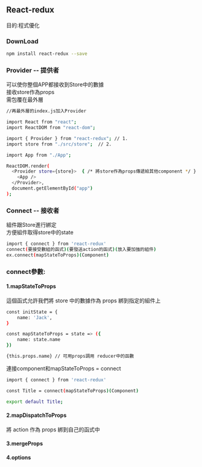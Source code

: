 <h2>React-redux</h2>

目的:程式優化<br>

<h3>DownLoad</h3>

```bash
npm install react-redux --save
```

<h3>Provider -- 提供者</h3>
可以使你整個APP都接收到Store中的數據<br>
接收store作為props<br>
需包覆在最外層

```bash
//再最外層的index.js加入Provider

import React from "react";
import ReactDOM from "react-dom";

import { Provider } from "react-redux"; // 1.
import store from "./src/store";  // 2.

import App from "./App";

ReactDOM.render(
  <Provider store={store}>  { /* 將store作為props傳遞給其他component */ }
    <App />
  </Provider>,
  document.getElementById("app")
);
```

<h3>Connect -- 接收者</h3>
組件跟Store進行綁定<br>
方便組件取得store中的state<br>

```bash
import { connect } from 'react-redux'
connect(要接受數組的函式)(要發送action的函式)(放入要加強的組件)
ex.connect(mapStateToProps)(Component)
```
<h3>connect參數:</h3>

<h4>1.mapStateToProps</h4>
這個函式允許我們將 store 中的數據作為 props 綁到指定的組件上

```bash
const initState = {
    name: 'Jack',
}

const mapStateToProps = state => ({
    name: state.name
})

{this.props.name} // 可用props調用 reducer中的函數
```
連接component和mapStateToProps = connect

```bash
import { connect } from 'react-redux'

const Title = connect(mapStateToProps)(Component)

export default Title;
```


<h4>2.mapDispatchToProps</h4>
將 action 作為 props 綁到自己的函式中
<h4>3.mergeProps</h4>

<h4>4.options</h4>



